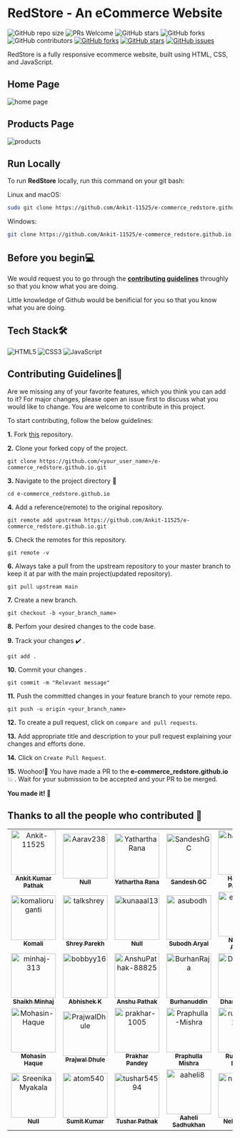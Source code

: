 # RedStore - An eCommerce Website

![GitHub repo size](https://img.shields.io/github/repo-size/Ankit-11525/e-commerce_redstore.github.io)
 ![PRs Welcome](https://img.shields.io/badge/PRs-welcome-brightgreen.svg?style=flat-square)
![GitHub stars](https://img.shields.io/github/stars/Ankit-11525/e-commerce_redstore.github.io?style=social)
![GitHub forks](https://img.shields.io/github/forks/Ankit-11525/e-commerce_redstore.github.io?style=social)
![GitHub contributors](https://img.shields.io/github/contributors/Ankit-11525/e-commerce_redstore.github.io?color=blue)
 [![GitHub forks](https://img.shields.io/github/forks/Ankit-11525/e-commerce_redstore.github.io)](https://github.com/Ankit-11525/e-commerce_redstore.github.io/network)
 [![GitHub stars](https://img.shields.io/github/stars/Ankit-11525/e-commerce_redstore.github.io)](https://github.com/Ankit-11525/e-commerce_redstore.github.io/stargazers)
 [![GitHub issues](https://img.shields.io/github/issues/Ankit-11525/e-commerce_redstore.github.io)](https://github.com/Ankit-11525/e-commerce_redstore.github.io/issues)

 RedStore is a fully responsive ecommerce website, built using HTML, CSS, and JavaScript.

 ## Home Page
 ![home page](https://user-images.githubusercontent.com/75976169/193442392-76cea148-631a-4d45-9cf3-2db27c32c1b0.png)

 ## Products Page
 ![products](https://user-images.githubusercontent.com/75976169/193442491-dad14370-96f8-4ac8-b781-60e9954c01f7.png)

 ## Run Locally

To run **RedStore** locally, run this command on your git bash:

Linux and macOS:

```bash
sudo git clone https://github.com/Ankit-11525/e-commerce_redstore.github.io.git 
```

Windows:

```bash
git clone https://github.com/Ankit-11525/e-commerce_redstore.github.io.git 
```

## Before you begin💻

We would request you to go through the **[contributing guidelines](https://github.com/Ankit-11525/e-commerce_redstore.github.io/blob/main/CONTRIBUTING.md)** throughly so that you know what you are doing.

Little knowledge of Github would be benificial for you so that you know what you are doing.

## Tech Stack🛠️

![HTML5](https://img.shields.io/badge/html5-%23E34F26.svg?style=for-the-badge&logo=html5&logoColor=white) ![CSS3](https://img.shields.io/badge/css3-%231572B6.svg?style=for-the-badge&logo=css3&logoColor=white) ![JavaScript](https://img.shields.io/badge/javascript-%23323330.svg?style=for-the-badge&logo=javascript&logoColor=%23F7DF1E)

 ## Contributing Guidelines📝

Are we missing any of your favorite features, which you think you can add to it? For major changes, please open an issue first to discuss what you would like to change. You are welcome to contribute in this project.

To start contributing, follow the below guidelines:

**1.**  Fork [this](https://github.com/Ankit-11525/e-commerce_redstore.github.io) repository.

**2.**  Clone your forked copy of the project.

```
git clone https://github.com/<your_user_name>/e-commerce_redstore.github.io.git 
```

**3.** Navigate to the project directory 📁

```
cd e-commerce_redstore.github.io
```

**4.** Add a reference(remote) to the original repository.

```
git remote add upstream https://github.com/Ankit-11525/e-commerce_redstore.github.io.git 
```

**5.** Check the remotes for this repository.

```
git remote -v
```

**6.** Always take a pull from the upstream repository to your master branch to keep it at par with the main project(updated repository).

```
git pull upstream main
```

**7.** Create a new branch.

```
git checkout -b <your_branch_name>
```

**8.** Perfom your desired changes to the code base.

**9.** Track your changes ✔️ .

```
git add .
```

**10.** Commit your changes .

```
git commit -m "Relevant message"
```

**11.** Push the committed changes in your feature branch to your remote repo.

```
git push -u origin <your_branch_name>
```

**12.** To create a pull request, click on `compare and pull requests`.

**13.** Add appropriate title and description to your pull request explaining your changes and efforts done.

**14.** Click on `Create Pull Request`.


**15.** Woohoo!🥳 You have made a PR to the **e-commerce_redstore.github.io**💥 . Wait for your submission to be accepted and your PR to be merged.

**You made it! 🎊**


## Thanks to all the people who contributed 💜

<!-- readme: collaborators,contributors -start -->
<table>
<tr>
    <td align="center">
        <a href="https://github.com/Ankit-11525">
            <img src="https://avatars.githubusercontent.com/u/76417084?v=4" width="100;" alt="Ankit-11525"/>
            <br />
            <sub><b>Ankit Kumar Pathak</b></sub>
        </a>
    </td>
    <td align="center">
        <a href="https://github.com/Aarav238">
            <img src="https://avatars.githubusercontent.com/u/95538627?v=4" width="100;" alt="Aarav238"/>
            <br />
            <sub><b>Null</b></sub>
        </a>
    </td>
    <td align="center">
        <a href="https://github.com/YatharthaRana">
            <img src="https://avatars.githubusercontent.com/u/95047694?v=4" width="100;" alt="YatharthaRana"/>
            <br />
            <sub><b>Yathartha Rana</b></sub>
        </a>
    </td>
    <td align="center">
        <a href="https://github.com/SandeshGC">
            <img src="https://avatars.githubusercontent.com/u/59115123?v=4" width="100;" alt="SandeshGC"/>
            <br />
            <sub><b>Sandesh GC</b></sub>
        </a>
    </td>
    <td align="center">
        <a href="https://github.com/harikesh409">
            <img src="https://avatars.githubusercontent.com/u/3501554?v=4" width="100;" alt="harikesh409"/>
            <br />
            <sub><b>Harikesh Pallantla</b></sub>
        </a>
    </td>
    <td align="center">
        <a href="https://github.com/rtewari056">
            <img src="https://avatars.githubusercontent.com/u/75976169?v=4" width="100;" alt="rtewari056"/>
            <br />
            <sub><b>Rohit Tewari</b></sub>
        </a>
    </td></tr>
<tr>
    <td align="center">
        <a href="https://github.com/komalioruganti">
            <img src="https://avatars.githubusercontent.com/u/95839946?v=4" width="100;" alt="komalioruganti"/>
            <br />
            <sub><b>Komali</b></sub>
        </a>
    </td>
    <td align="center">
        <a href="https://github.com/talkshrey">
            <img src="https://avatars.githubusercontent.com/u/74039736?v=4" width="100;" alt="talkshrey"/>
            <br />
            <sub><b>Shrey Parekh</b></sub>
        </a>
    </td>
    <td align="center">
        <a href="https://github.com/kunaaal13">
            <img src="https://avatars.githubusercontent.com/u/84015751?v=4" width="100;" alt="kunaaal13"/>
            <br />
            <sub><b>Null</b></sub>
        </a>
    </td>
    <td align="center">
        <a href="https://github.com/asubodh">
            <img src="https://avatars.githubusercontent.com/u/43497160?v=4" width="100;" alt="asubodh"/>
            <br />
            <sub><b>Subodh Aryal</b></sub>
        </a>
    </td>
    <td align="center">
        <a href="https://github.com/enn-dee">
            <img src="https://avatars.githubusercontent.com/u/89350768?v=4" width="100;" alt="enn-dee"/>
            <br />
            <sub><b>Nadeem Ahmad</b></sub>
        </a>
    </td>
    <td align="center">
        <a href="https://github.com/nishtha53">
            <img src="https://avatars.githubusercontent.com/u/68805896?v=4" width="100;" alt="nishtha53"/>
            <br />
            <sub><b>Nishtha53</b></sub>
        </a>
    </td></tr>
<tr>
    <td align="center">
        <a href="https://github.com/minhaj-313">
            <img src="https://avatars.githubusercontent.com/u/107562768?v=4" width="100;" alt="minhaj-313"/>
            <br />
            <sub><b>Shaikh Minhaj</b></sub>
        </a>
    </td>
    <td align="center">
        <a href="https://github.com/bobbyy16">
            <img src="https://avatars.githubusercontent.com/u/62874675?v=4" width="100;" alt="bobbyy16"/>
            <br />
            <sub><b>Abhishek K</b></sub>
        </a>
    </td>
    <td align="center">
        <a href="https://github.com/AnshuPathak-88825">
            <img src="https://avatars.githubusercontent.com/u/78332454?v=4" width="100;" alt="AnshuPathak-88825"/>
            <br />
            <sub><b>Anshu Pathak</b></sub>
        </a>
    </td>
    <td align="center">
        <a href="https://github.com/BurhanRaja">
            <img src="https://avatars.githubusercontent.com/u/76507095?v=4" width="100;" alt="BurhanRaja"/>
            <br />
            <sub><b>Burhanuddin</b></sub>
        </a>
    </td>
    <td align="center">
        <a href="https://github.com/Dharmik3">
            <img src="https://avatars.githubusercontent.com/u/78194918?v=4" width="100;" alt="Dharmik3"/>
            <br />
            <sub><b>Dharmik Patel</b></sub>
        </a>
    </td>
    <td align="center">
        <a href="https://github.com/Juhii16">
            <img src="https://avatars.githubusercontent.com/u/88276540?v=4" width="100;" alt="Juhii16"/>
            <br />
            <sub><b>Null</b></sub>
        </a>
    </td></tr>
<tr>
    <td align="center">
        <a href="https://github.com/Mohasin-Haque">
            <img src="https://avatars.githubusercontent.com/u/72180173?v=4" width="100;" alt="Mohasin-Haque"/>
            <br />
            <sub><b>Mohasin Haque</b></sub>
        </a>
    </td>
    <td align="center">
        <a href="https://github.com/PrajwalDhule">
            <img src="https://avatars.githubusercontent.com/u/89639472?v=4" width="100;" alt="PrajwalDhule"/>
            <br />
            <sub><b>Prajwal Dhule</b></sub>
        </a>
    </td>
    <td align="center">
        <a href="https://github.com/prakhar-1005">
            <img src="https://avatars.githubusercontent.com/u/94559623?v=4" width="100;" alt="prakhar-1005"/>
            <br />
            <sub><b>Prakhar Pandey</b></sub>
        </a>
    </td>
    <td align="center">
        <a href="https://github.com/Praphulla-Mishra">
            <img src="https://avatars.githubusercontent.com/u/79088582?v=4" width="100;" alt="Praphulla-Mishra"/>
            <br />
            <sub><b>Praphulla Mishra</b></sub>
        </a>
    </td>
    <td align="center">
        <a href="https://github.com/rushikesh1799">
            <img src="https://avatars.githubusercontent.com/u/68096217?v=4" width="100;" alt="rushikesh1799"/>
            <br />
            <sub><b>Rushikesh Bunge</b></sub>
        </a>
    </td>
    <td align="center">
        <a href="https://github.com/SM8UTI">
            <img src="https://avatars.githubusercontent.com/u/56423859?v=4" width="100;" alt="SM8UTI"/>
            <br />
            <sub><b>Smruti Ranjan Nayak</b></sub>
        </a>
    </td></tr>
<tr>
    <td align="center">
        <a href="https://github.com/SreenikaMyakala">
            <img src="https://avatars.githubusercontent.com/u/115220632?v=4" width="100;" alt="SreenikaMyakala"/>
            <br />
            <sub><b>Null</b></sub>
        </a>
    </td>
    <td align="center">
        <a href="https://github.com/atom540">
            <img src="https://avatars.githubusercontent.com/u/102367845?v=4" width="100;" alt="atom540"/>
            <br />
            <sub><b>Sumit Kumar</b></sub>
        </a>
    </td>
    <td align="center">
        <a href="https://github.com/tushar54594">
            <img src="https://avatars.githubusercontent.com/u/94536522?v=4" width="100;" alt="tushar54594"/>
            <br />
            <sub><b>Tushar Pathak</b></sub>
        </a>
    </td>
    <td align="center">
        <a href="https://github.com/aaheli8">
            <img src="https://avatars.githubusercontent.com/u/66815283?v=4" width="100;" alt="aaheli8"/>
            <br />
            <sub><b>Aaheli Sadhukhan</b></sub>
        </a>
    </td>
    <td align="center">
        <a href="https://github.com/nayyyhaa">
            <img src="https://avatars.githubusercontent.com/u/46138150?v=4" width="100;" alt="nayyyhaa"/>
            <br />
            <sub><b>Neha Gupta</b></sub>
        </a>
    </td></tr>
</table>
<!-- readme: collaborators,contributors -end -->
